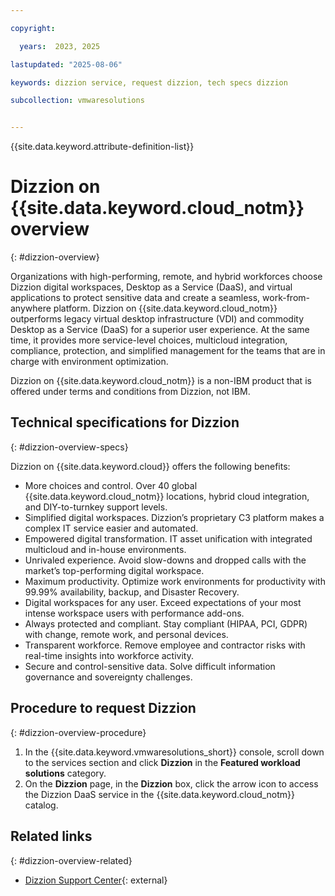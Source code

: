 ```yaml
---

copyright:

  years:  2023, 2025

lastupdated: "2025-08-06"

keywords: dizzion service, request dizzion, tech specs dizzion

subcollection: vmwaresolutions


---
```


{{site.data.keyword.attribute-definition-list}}

# Dizzion on {{site.data.keyword.cloud_notm}} overview
{: #dizzion-overview}

Organizations with high-performing, remote, and hybrid workforces choose Dizzion digital workspaces, Desktop as a Service (DaaS), and virtual applications to protect sensitive data and create a seamless, work-from-anywhere platform.
Dizzion on {{site.data.keyword.cloud_notm}} outperforms legacy virtual desktop infrastructure (VDI) and commodity Desktop as a Service (DaaS) for a superior user experience. At the same time, it provides more service-level choices, multicloud integration, compliance, protection, and simplified management for the teams that are in charge with environment optimization. 

Dizzion on {{site.data.keyword.cloud_notm}} is a non-IBM product that is offered under terms and conditions from Dizzion, not IBM.

## Technical specifications for Dizzion
{: #dizzion-overview-specs}

Dizzion on {{site.data.keyword.cloud}} offers the following benefits:
* More choices and control. Over 40 global {{site.data.keyword.cloud_notm}} locations, hybrid cloud integration, and DIY-to-turnkey support levels.
* Simplified digital workspaces. Dizzion’s proprietary C3 platform makes a complex IT service easier and automated.
* Empowered digital transformation. IT asset unification with integrated multicloud and in-house environments.
* Unrivaled experience. Avoid slow-downs and dropped calls with the market’s top-performing digital workspace.
* Maximum productivity. Optimize work environments for productivity with 99.99% availability, backup, and Disaster Recovery.
* Digital workspaces for any user. Exceed expectations of your most intense workspace users with performance add-ons.
* Always protected and compliant. Stay compliant (HIPAA, PCI, GDPR) with change, remote work, and personal devices.
* Transparent workforce. Remove employee and contractor risks with real-time insights into workforce activity.
* Secure and control-sensitive data. Solve difficult information governance and sovereignty challenges.

## Procedure to request Dizzion
{: #dizzion-overview-procedure}

1. In the {{site.data.keyword.vmwaresolutions_short}} console, scroll down to the services section and click **Dizzion** in the **Featured workload solutions** category.
2. On the **Dizzion** page, in the **Dizzion** box, click the arrow icon to access the Dizzion DaaS service in the {{site.data.keyword.cloud_notm}} catalog.

## Related links
{: #dizzion-overview-related}

* [Dizzion Support Center](https://support.dizzion.com/hc/en-us/){: external}
